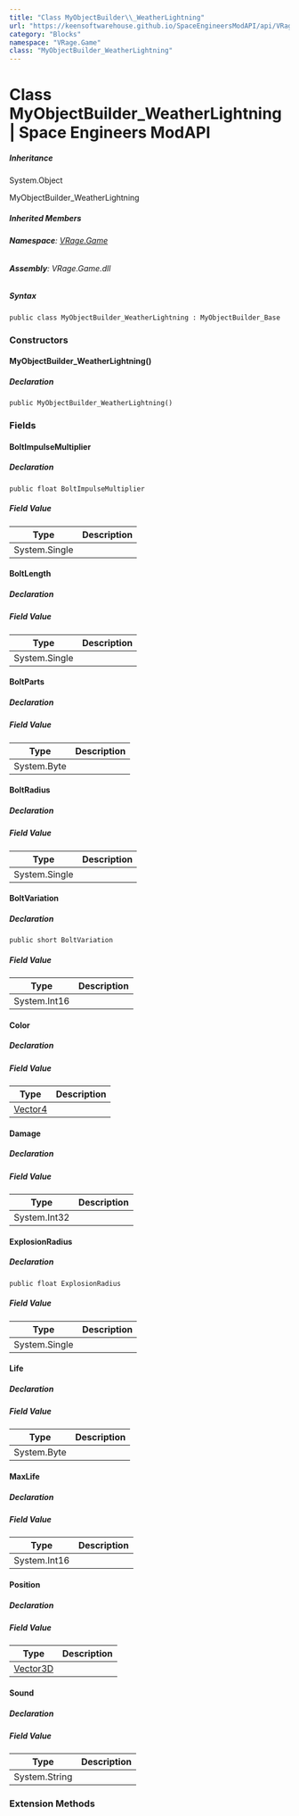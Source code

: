 ```yaml
---
title: "Class MyObjectBuilder\\_WeatherLightning"
url: "https://keensoftwarehouse.github.io/SpaceEngineersModAPI/api/VRage.Game.MyObjectBuilder_WeatherLightning.html"
category: "Blocks"
namespace: "VRage.Game"
class: "MyObjectBuilder_WeatherLightning"
---
```


# Class MyObjectBuilder\_WeatherLightning | Space Engineers ModAPI

##### Inheritance

System.Object

MyObjectBuilder\_WeatherLightning

##### Inherited Members

###### **Namespace**: [VRage.Game](https://keensoftwarehouse.github.io/SpaceEngineersModAPI/api/VRage.Game.html)

###### **Assembly**: VRage.Game.dll

##### Syntax

```
public class MyObjectBuilder_WeatherLightning : MyObjectBuilder_Base
```

### Constructors

#### MyObjectBuilder\_WeatherLightning()

##### Declaration

```
public MyObjectBuilder_WeatherLightning()
```

### Fields

#### BoltImpulseMultiplier

##### Declaration

```
public float BoltImpulseMultiplier
```

##### Field Value

| Type | Description |
| --- | --- |
| System.Single |     |

#### BoltLength

##### Declaration

##### Field Value

| Type | Description |
| --- | --- |
| System.Single |     |

#### BoltParts

##### Declaration

##### Field Value

| Type | Description |
| --- | --- |
| System.Byte |     |

#### BoltRadius

##### Declaration

##### Field Value

| Type | Description |
| --- | --- |
| System.Single |     |

#### BoltVariation

##### Declaration

```
public short BoltVariation
```

##### Field Value

| Type | Description |
| --- | --- |
| System.Int16 |     |

#### Color

##### Declaration

##### Field Value

| Type | Description |
| --- | --- |
| [Vector4](https://keensoftwarehouse.github.io/SpaceEngineersModAPI/api/VRageMath.Vector4.html) |     |

#### Damage

##### Declaration

##### Field Value

| Type | Description |
| --- | --- |
| System.Int32 |     |

#### ExplosionRadius

##### Declaration

```
public float ExplosionRadius
```

##### Field Value

| Type | Description |
| --- | --- |
| System.Single |     |

#### Life

##### Declaration

##### Field Value

| Type | Description |
| --- | --- |
| System.Byte |     |

#### MaxLife

##### Declaration

##### Field Value

| Type | Description |
| --- | --- |
| System.Int16 |     |

#### Position

##### Declaration

##### Field Value

| Type | Description |
| --- | --- |
| [Vector3D](https://keensoftwarehouse.github.io/SpaceEngineersModAPI/api/VRageMath.Vector3D.html) |     |

#### Sound

##### Declaration

##### Field Value

| Type | Description |
| --- | --- |
| System.String |     |

### Extension Methods